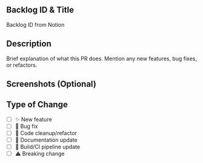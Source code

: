 ## Backlog ID & Title

Backlog ID from Notion

## Description

Brief explanation of what this PR does. Mention any new features, bug fixes, or refactors.

## Screenshots (Optional)

## Type of Change

- [ ] ✨ New feature
- [ ] 🐛 Bug fix
- [ ] 🧹 Code cleanup/refactor
- [ ] 📝 Documentation update
- [ ] 🔧 Build/CI pipeline update
- [ ] ⚠️ Breaking change
